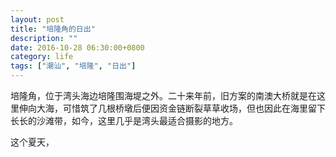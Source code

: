 ```yaml
---
layout: post
title: "培隆角的日出"
description: ""
date: 2016-10-28 06:30:00+0800
category: life
tags: ["潮汕", "培隆", "日出"]
---
```


培隆角，位于湾头海边培隆围海堤之外。二十来年前，旧方案的南澳大桥就是在这里伸向大海，可惜筑了几根桥墩后便因资金链断裂草草收场，但也因此在海里留下长长的沙滩带，如今，这里几乎是湾头最适合摄影的地方。

这个夏天，
